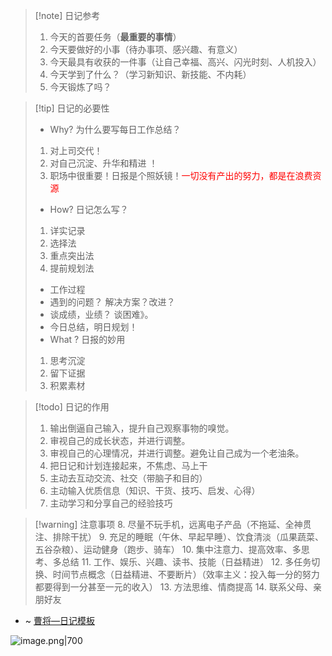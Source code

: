 > [!note] 日记参考
> 1. 今天的首要任务（**最重要的事情**）
> 2. 今天要做好的小事（待办事项、感兴趣、有意义）
> 3. 今天最具有收获的一件事（让自己幸福、高兴、闪光时刻、人机投入）
> 4. 今天学到了什么？（学习新知识、新技能、不内耗）
> 5. 今天锻炼了吗？

> [!tip] 日记的必要性
> - Why? 为什么要写每日工作总结？
> 1. 对上司交代！
> 2. 对自己沉淀、升华和精进 ！
> 3. 职场中很重要！日报是个照妖镜！<font color="#ff0000">一切没有产出的努力，都是在浪费资源</font>
> - How? 日记怎么写？
> 1. 详实记录
> 2. 选择法
> 3. 重点突出法
> 4. 提前规划法
> - 工作过程
> - 遇到的问题？ 解决方案？改进？
> - 谈成绩，业绩？ 谈困难》。
> - 今日总结，明日规划！
> - What ? 日报的妙用
> 1. 思考沉淀
> 2. 留下证据
> 3. 积累素材

> [!todo] 日记的作用
> 1. 输出倒逼自己输入，提升自己观察事物的嗅觉。 
> 2. 审视自己的成长状态，并进行调整。 
> 3. 审视自己的心理情况，并进行调整。避免让自己成为一个老油条。 
> 4. 把日记和计划连接起来，不焦虑、马上干
> 5. 主动去互动交流、社交（带脑子和目的）
> 6. 主动输入优质信息（知识、干货、技巧、启发、心得）
> 7. 主动学习和分享自己的经验技巧

> [!warning] 注意事项
> 8. 尽量不玩手机，远离电子产品（不拖延、全神贯注、排除干扰）
> 9. 充足的睡眠（午休、早起早睡）、饮食清淡（瓜果蔬菜、五谷杂粮）、运动健身（跑步、骑车）
> 10. 集中注意力、提高效率、多思考、多总结
> 11. 工作、娱乐、兴趣、读书、技能（日益精进）
> 12. 多任务切换、时间节点概念（日益精进、不要断片）（效率主义：投入每一分的努力都要得到一分甚至一元的收入）
> 13. 方法思维、情商提高
> 14. 联系父母、亲朋好友

- ~ [曹将—日记模板](https://mp.weixin.qq.com/s/Vz4fH9Bg6d6ph8ELfidxkA) 

![image.png|700](https://fig-1321973591.cos.ap-nanjing.myqcloud.com/20250106145603.png)
